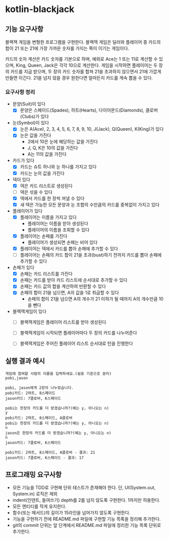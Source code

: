 # kotlin-blackjack

## 기능 요구사항

블랙잭 게임을 변형한 프로그램을 구현한다. 블랙잭 게임은 딜러와 플레이어 중 카드의 합이 21 또는 21에 가장 가까운 숫자를 가지는 쪽이 이기는 게임이다.

카드의 숫자 계산은 카드 숫자를 기본으로 하며, 예외로 Ace는 1 또는 11로 계산할 수 있으며, King, Queen, Jack은 각각 10으로 계산한다.
게임을 시작하면 플레이어는 두 장의 카드를 지급 받으며, 두 장의 카드 숫자를 합쳐 21을 초과하지 않으면서 21에 가깝게 만들면 이긴다. 21을 넘지 않을 경우 원한다면 얼마든지 카드를 계속 뽑을 수 있다.

### 요구사항 정리

- 문양(Suit)이 있다
  - [x] 문양은 스페이드(Spades), 하트(Hearts), 다이아몬드(Diamonds), 클로버(Clubs)가 있다
- 눈(Symbol)이 있다
  - [x] 눈은 A(Ace), 2, 3, 4, 5, 6, 7, 8, 9, 10, J(Jack), Q(Queen), K(King)가 있다
  - [x] 눈은 값을 가진다
    - 2에서 10은 눈에 해당하는 값을 가진다
    - J, Q, K은 10의 값을 가진다
    - A는 11의 값을 가진다
- 카드가 있다
  - [x] 카드는 슈트 하나와 눈 하나를 가지고 있다
  - [x] 카드는 눈의 값을 가진다
- 덱이 있다
  - [x] 덱은 카드 리스트로 생성된다
  - [ ] 덱은 섞을 수 있다
  - [x] 덱에서 카드를 한 장씩 꺼낼 수 있다
  - [x] 새 덱은 가능한 모든 문양과 눈 조합의 수만큼의 카드를 중복없이 가지고 있다
- 플레이어가 있다
  - [x] 플레이어는 이름을 가지고 있다
    - 플레이어는 이름을 받아 생성된다
    - 플레이어의 이름을 조회할 수 있다
  - [x] 플레이어는 손패를 가진다
    - 플레이어가 생성되면 손패는 비어 있다
  - [x] 플레이어는 덱에서 카드를 뽑아 손패에 추가할 수 있다
  - [ ] 플레이어는 손패의 카드 합이 21을 초과(bust)하기 전까지 카드를 뽑아 손패에 추가할 수 있다
- 손패가 있다
  - [x] 손패는 카드 리스트를 가진다
  - [x] 손패는 카드를 받아 카드 리스트에 순서대로 추가할 수 있다
  - [x] 손패는 카드 값의 합을 계산하여 반환할 수 있다
  - [x] 손패의 합이 21을 넘으면, A의 값을 1로 취급할 수 있다
    - 손패의 합이 21을 넘으면 A의 개수가 21 이하가 될 때까지 A의 개수만큼 10을 뺀다
- 블랙잭게임이 있다
  - [ ] 블랙잭게임은 플레이어 리스트를 받아 생성된다
  - [ ] 블랙잭게임이 시작되면 플레이어마다 두 장의 카드를 나누어준다
  - [ ] 블랙잭게임은 주어진 플레이어 리스트 순서대로 턴을 진행한다


## 실행 결과 예시

```text
게임에 참여할 사람의 이름을 입력하세요.(쉼표 기준으로 분리)
pobi,jason

pobi, jason에게 2장의 나누었습니다.
pobi카드: 2하트, 8스페이드
jason카드: 7클로버, K스페이드

pobi는 한장의 카드를 더 받겠습니까?(예는 y, 아니오는 n)
y
pobi카드: 2하트, 8스페이드, A클로버
pobi는 한장의 카드를 더 받겠습니까?(예는 y, 아니오는 n)
n
jason은 한장의 카드를 더 받겠습니까?(예는 y, 아니오는 n)
n
jason카드: 7클로버, K스페이드

pobi카드: 2하트, 8스페이드, A클로버 - 결과: 21
jason카드: 7클로버, K스페이드 - 결과: 17

```

## 프로그래밍 요구사항

- 모든 기능을 TDD로 구현해 단위 테스트가 존재해야 한다. 단, UI(System.out, System.in) 로직은 제외
- indent(인덴트, 들여쓰기) depth를 2를 넘지 않도록 구현한다. 1까지만 허용한다.
- 모든 엔티티를 작게 유지한다.
- 함수(또는 메서드)의 길이가 15라인을 넘어가지 않도록 구현한다.
- 기능을 구현하기 전에 README.md 파일에 구현할 기능 목록을 정리해 추가한다.
- git의 commit 단위는 앞 단계에서 README.md 파일에 정리한 기능 목록 단위로 추가한다.
